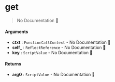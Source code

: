 # get

> No Documentation 🚧

#### Arguments

- **ctxt** : `FunctionCallContext` \- No Documentation 🚧
- **self\_** : `ReflectReference` \- No Documentation 🚧
- **key** : `ScriptValue` \- No Documentation 🚧

#### Returns

- **arg0** : `ScriptValue` \- No Documentation 🚧